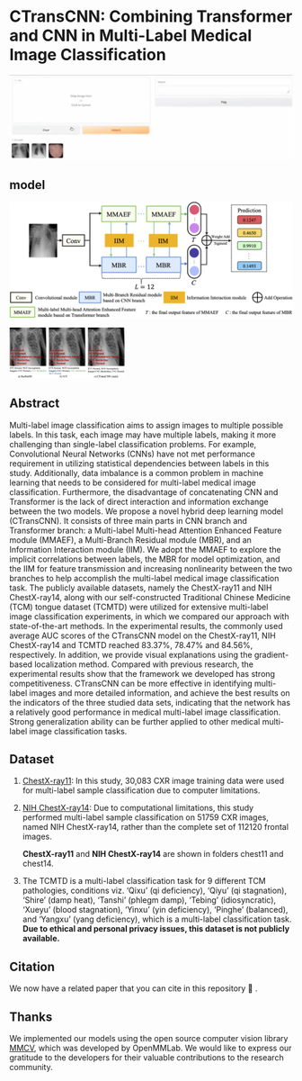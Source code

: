# CTransCNN: Combining Transformer and CNN in Multi-Label Medical Image Classification
![demo](./picture/demo.gif)

## model
![model](./picture/model.png)


<img src="./picture/result.png" alt="reslut" style="zoom:20%;" />

## Abstract

Multi-label image classification aims to assign images to multiple possible labels. In this task, each image may have multiple labels, making it more challenging than single-label classification problems. For example, Convolutional Neural Networks (CNNs) have not met performance requirement in utilizing statistical dependencies between labels in this study. Additionally, data imbalance is a common problem in machine learning that needs to be considered for multi-label medical image classification. Furthermore, the disadvantage of concatenating CNN and Transformer is the lack of direct interaction and information exchange between the two models. We propose a novel hybrid deep learning model (CTransCNN). It consists of three main parts in CNN branch and Transformer branch: a Multi-label Multi-head Attention Enhanced Feature module (MMAEF), a Multi-Branch Residual module (MBR), and an Information Interaction module (IIM). We adopt the MMAEF to explore the implicit correlations between labels, the MBR for model optimization, and the IIM for feature transmission and increasing nonlinearity between the two branches to help accomplish the multi-label medical image classification task. The publicly available datasets, namely the ChestX-ray11 and NIH ChestX-ray14, along with our self-constructed Traditional Chinese Medicine (TCM) tongue dataset (TCMTD) were utilized for extensive multi-label image classification experiments, in which we compared our approach with state-of-the-art methods. In the experimental results, the commonly used average AUC scores of the CTransCNN model on the ChestX-ray11, NIH ChestX-ray14 and TCMTD reached 83.37%, 78.47% and 84.56%, respectively. In addition, we provide visual explanations using the gradient-based localization method. Compared with previous research, the experimental results show that the framework we developed has strong competitiveness. CTransCNN can be more effective in identifying multi-label images and more detailed information, and achieve the best results on the indicators of the three studied data sets, indicating that the network has a relatively good performance in medical multi-label image classification. Strong generalization ability can be further applied to other medical multi-label image classification tasks.

## Dataset

1. [ChestX-ray11](kaggle.com/competitions/ranzcr-clip-catheter-line-classification/data): In this study, 30,083 CXR image training data were used for multi-label sample classification due to computer limitations.

2. [NIH ChestX-ray14](nihcc.app.box.com/v/ChestXray-NIHCC):  Due to computational limitations, this study performed multi-label sample classification on 51759 CXR images, named NIH ChestX-ray14, rather than the complete set of 112120 frontal images. 

   **ChestX-ray11** and **NIH ChestX-ray14** are shown in folders chest11 and chest14.

3. The TCMTD is a multi-label classification task for 9 different TCM pathologies, conditions viz. ‘Qixu’ (qi deficiency), ‘Qiyu’ (qi stagnation), ‘Shire’ (damp heat), ‘Tanshi’ (phlegm damp), ‘Tebing’ (idiosyncratic), ‘Xueyu’ (blood stagnation), ‘Yinxu’ (yin deficiency), ‘Pinghe’ (balanced), and ‘Yangxu’ (yang deficiency), which is a multi-label classification task. **Due to ethical and personal privacy issues, this dataset is not publicly available.**

## Citation

We now have a related paper that you can cite in this repository 🤗 .

## Thanks

We implemented our models using the open source computer vision library [MMCV](github.com/open-mmlab/mmcv), which was developed by OpenMMLab. We would like to express our gratitude to the developers for their valuable contributions to the research community.
